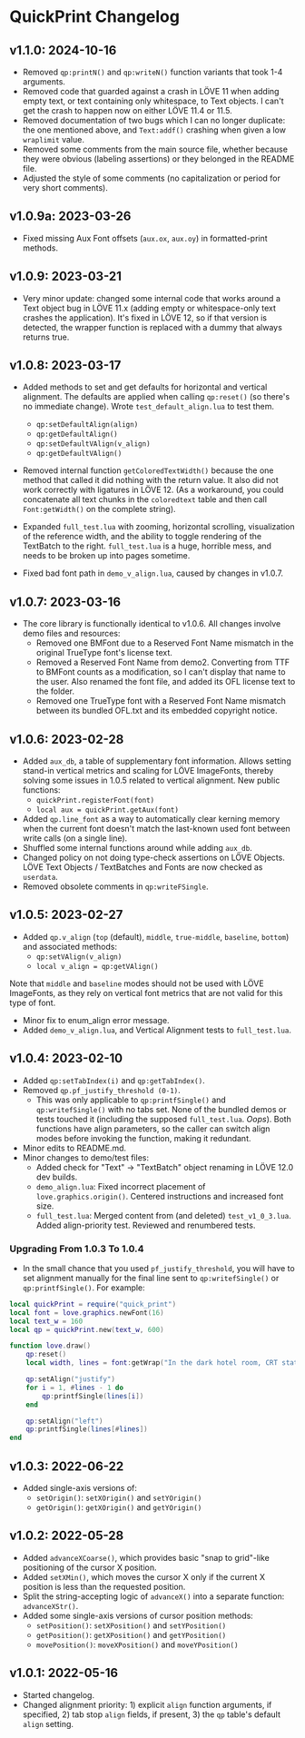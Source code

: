 # QuickPrint Changelog

## v1.1.0: 2024-10-16
* Removed `qp:printN()` and `qp:writeN()` function variants that took 1-4 arguments.
* Removed code that guarded against a crash in LÖVE 11 when adding empty text, or text containing only whitespace, to Text objects. I can't get the crash to happen now on either LÖVE 11.4 or 11.5.
* Removed documentation of two bugs which I can no longer duplicate: the one mentioned above, and `Text:addf()` crashing when given a low `wraplimit` value.
* Removed some comments from the main source file, whether because they were obvious (labeling assertions) or they belonged in the README file.
* Adjusted the style of some comments (no capitalization or period for very short comments).


## v1.0.9a: 2023-03-26
* Fixed missing Aux Font offsets (`aux.ox`, `aux.oy`) in formatted-print methods.


## v1.0.9: 2023-03-21
* Very minor update: changed some internal code that works around a Text object bug in LÖVE 11.x (adding empty or whitespace-only text crashes the application). It's fixed in LÖVE 12, so if that version is detected, the wrapper function is replaced with a dummy that always returns true.


## v1.0.8: 2023-03-17
* Added methods to set and get defaults for horizontal and vertical alignment. The defaults are applied when calling `qp:reset()` (so there's no immediate change). Wrote `test_default_align.lua` to test them.
  * `qp:setDefaultAlign(align)`
  * `qp:getDefaultAlign()`
  * `qp:setDefaultVAlign(v_align)`
  * `qp:getDefaultVAlign()`

* Removed internal function `getColoredTextWidth()` because the one method that called it did nothing with the return value. It also did not work correctly with ligatures in LÖVE 12. (As a workaround, you could concatenate all text chunks in the `coloredtext` table and then call `Font:getWidth()` on the complete string).

* Expanded `full_test.lua` with zooming, horizontal scrolling, visualization of the reference width, and the ability to toggle rendering of the TextBatch to the right. `full_test.lua` is a huge, horrible mess, and needs to be broken up into pages sometime.

* Fixed bad font path in `demo_v_align.lua`, caused by changes in v1.0.7.


## v1.0.7: 2023-03-16
* The core library is functionally identical to v1.0.6. All changes involve demo files and resources:
  * Removed one BMFont due to a Reserved Font Name mismatch in the original TrueType font's license text.
  * Removed a Reserved Font Name from demo2. Converting from TTF to BMFont counts as a modification, so I can't display that name to the user. Also renamed the font file, and added its OFL license text to the folder.
  * Removed one TrueType font with a Reserved Font Name mismatch between its bundled OFL.txt and its embedded copyright notice.


## v1.0.6: 2023-02-28
* Added `aux_db`, a table of supplementary font information. Allows setting stand-in vertical metrics and scaling for LÖVE ImageFonts, thereby solving some issues in 1.0.5 related to vertical alignment. New public functions:
  * `quickPrint.registerFont(font)`
  * `local aux = quickPrint.getAux(font)`
* Added `qp.line_font` as a way to automatically clear kerning memory when the current font doesn't match the last-known used font between write calls (on a single line).
* Shuffled some internal functions around while adding `aux_db`.
* Changed policy on not doing type-check assertions on LÖVE Objects. LÖVE Text Objects / TextBatches and Fonts are now checked as `userdata`.
* Removed obsolete comments in `qp:writeFSingle`.


## v1.0.5: 2023-02-27
* Added `qp.v_align` (`top` (default), `middle`, `true-middle`, `baseline`, `bottom`) and associated methods:
  * `qp:setVAlign(v_align)`
  * `local v_align = qp:getVAlign()`

Note that `middle` and `baseline` modes should not be used with LÖVE ImageFonts, as they rely on vertical font metrics that are not valid for this type of font.

* Minor fix to enum_align error message.
* Added `demo_v_align.lua`, and Vertical Alignment tests to `full_test.lua`.


## v1.0.4: 2023-02-10
* Added `qp:setTabIndex(i)` and `qp:getTabIndex()`.
* Removed `qp.pf_justify_threshold (0-1)`.
  * This was only applicable to `qp:printfSingle()` and `qp:writefSingle()` with no tabs set. None of the bundled demos or tests touched it (including the supposed `full_test.lua`. *Oops*). Both functions have align parameters, so the caller can switch align modes before invoking the function, making it redundant.
* Minor edits to README.md.
* Minor changes to demo/test files:
  * Added check for "Text" -> "TextBatch" object renaming in LÖVE 12.0 dev builds.
  * `demo_align.lua`: Fixed incorrect placement of `love.graphics.origin()`. Centered instructions and increased font size.
  * `full_test.lua`: Merged content from (and deleted) `test_v1_0_3.lua`. Added align-priority test. Reviewed and renumbered tests.


### Upgrading From 1.0.3 To 1.0.4
* In the small chance that you used `pf_justify_threshold`, you will have to set alignment manually for the final line sent to `qp:writefSingle()` or `qp:printfSingle()`. For example:

```lua
local quickPrint = require("quick_print")
local font = love.graphics.newFont(16)
local text_w = 160
local qp = quickPrint.new(text_w, 600)

function love.draw()
	qp:reset()
	local width, lines = font:getWrap("In the dark hotel room, CRT static danced on his sullen face.", text_w)

	qp:setAlign("justify")
	for i = 1, #lines - 1 do
		qp:printfSingle(lines[i])
	end

	qp:setAlign("left")
	qp:printfSingle(lines[#lines])
end
```


## v1.0.3: 2022-06-22
* Added single-axis versions of:
  * `setOrigin()`: `setXOrigin()` and `setYOrigin()`
  * `getOrigin()`: `getXOrigin()` and `getYOrigin()`


## v1.0.2: 2022-05-28

* Added `advanceXCoarse()`, which provides basic "snap to grid"-like positioning of the cursor X position.
* Added `setXMin()`, which moves the cursor X only if the current X position is less than the requested position.
* Split the string-accepting logic of `advanceX()` into a separate function: `advanceXStr()`.
* Added some single-axis versions of cursor position methods:
  * `setPosition()`: `setXPosition()` and `setYPosition()`
  * `getPosition()`: `getXPosition()` and `getYPosition()`
  * `movePosition()`: `moveXPosition()` and `moveYPosition()`


## v1.0.1: 2022-05-16

* Started changelog.
* Changed alignment priority: 1) explicit `align` function arguments, if specified, 2) tab stop `align` fields, if present, 3) the `qp` table's default `align` setting.

